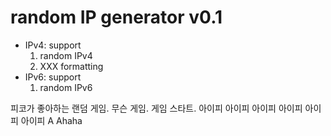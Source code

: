 # random IP generator v0.1
- IPv4: support
    1. random IPv4
    2. XXX formatting
- IPv6: support
    1. random IPv6

피코가 좋아하는 랜덤 게임. 무슨 게임. 게임 스타트.
아이피 아이피 아이피 아이피 아이피 아이피 A Ahaha

